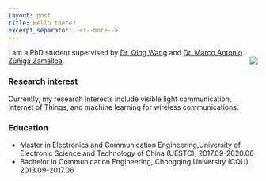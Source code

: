 ```yaml
---
layout: post
title: Hello there！
excerpt_separator:  <!--more-->
---
```



I am a PhD student supervised by <a href="https://www.st.ewi.tudelft.nl/qing/" target="_blank">Dr. Qing Wang</a> and <a href="https://www.st.ewi.tudelft.nl/marco/publications.html" target="_blank">Dr. Marco Antonio
Zúñiga Zamalloa</a>.
<img align="right" src="https://hantingye.github.io/assets/images/profilephoto.jpg"/>

### Research interest

Currently, my research interests include visible light communication, Internet of Things, and machine learning for wireless communications.


### Education

* Master in Electronics and Communication Engineering,University of Electronic Science and Technology of China (UESTC), 2017.09-2020.06
* Bachelor in Communication Engineering, Chongqing University (CQU), 2013.09-2017.06
